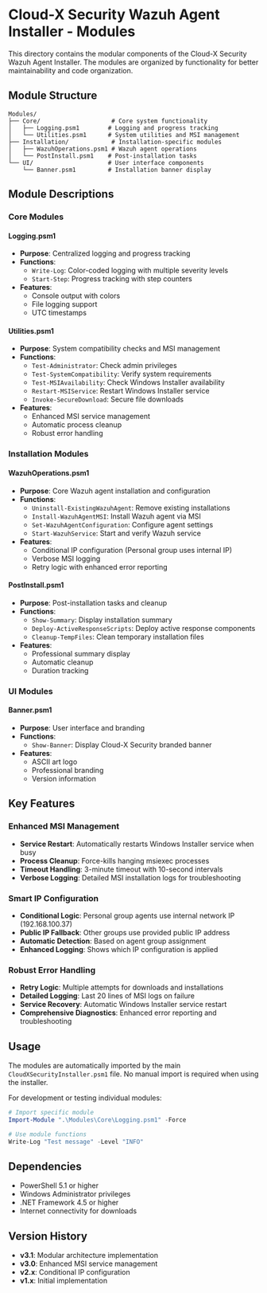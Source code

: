 # Cloud-X Security Wazuh Agent Installer - Modules

This directory contains the modular components of the Cloud-X Security Wazuh Agent Installer. The modules are organized by functionality for better maintainability and code organization.

## Module Structure

```
Modules/
├── Core/                    # Core system functionality
│   ├── Logging.psm1        # Logging and progress tracking
│   └── Utilities.psm1      # System utilities and MSI management
├── Installation/            # Installation-specific modules
│   ├── WazuhOperations.psm1 # Wazuh agent operations
│   └── PostInstall.psm1    # Post-installation tasks
└── UI/                     # User interface components
    └── Banner.psm1         # Installation banner display
```

## Module Descriptions

### Core Modules

#### Logging.psm1
- **Purpose**: Centralized logging and progress tracking
- **Functions**:
  - `Write-Log`: Color-coded logging with multiple severity levels
  - `Start-Step`: Progress tracking with step counters
- **Features**: 
  - Console output with colors
  - File logging support
  - UTC timestamps

#### Utilities.psm1
- **Purpose**: System compatibility checks and MSI management
- **Functions**:
  - `Test-Administrator`: Check admin privileges
  - `Test-SystemCompatibility`: Verify system requirements
  - `Test-MSIAvailability`: Check Windows Installer availability
  - `Restart-MSIService`: Restart Windows Installer service
  - `Invoke-SecureDownload`: Secure file downloads
- **Features**:
  - Enhanced MSI service management
  - Automatic process cleanup
  - Robust error handling

### Installation Modules

#### WazuhOperations.psm1
- **Purpose**: Core Wazuh agent installation and configuration
- **Functions**:
  - `Uninstall-ExistingWazuhAgent`: Remove existing installations
  - `Install-WazuhAgentMSI`: Install Wazuh agent via MSI
  - `Set-WazuhAgentConfiguration`: Configure agent settings
  - `Start-WazuhService`: Start and verify Wazuh service
- **Features**:
  - Conditional IP configuration (Personal group uses internal IP)
  - Verbose MSI logging
  - Retry logic with enhanced error reporting

#### PostInstall.psm1
- **Purpose**: Post-installation tasks and cleanup
- **Functions**:
  - `Show-Summary`: Display installation summary
  - `Deploy-ActiveResponseScripts`: Deploy active response components
  - `Cleanup-TempFiles`: Clean temporary installation files
- **Features**:
  - Professional summary display
  - Automatic cleanup
  - Duration tracking

### UI Modules

#### Banner.psm1
- **Purpose**: User interface and branding
- **Functions**:
  - `Show-Banner`: Display Cloud-X Security branded banner
- **Features**:
  - ASCII art logo
  - Professional branding
  - Version information

## Key Features

### Enhanced MSI Management
- **Service Restart**: Automatically restarts Windows Installer service when busy
- **Process Cleanup**: Force-kills hanging msiexec processes
- **Timeout Handling**: 3-minute timeout with 10-second intervals
- **Verbose Logging**: Detailed MSI installation logs for troubleshooting

### Smart IP Configuration
- **Conditional Logic**: Personal group agents use internal network IP (192.168.100.37)
- **Public IP Fallback**: Other groups use provided public IP address
- **Automatic Detection**: Based on agent group assignment
- **Enhanced Logging**: Shows which IP configuration is applied

### Robust Error Handling
- **Retry Logic**: Multiple attempts for downloads and installations
- **Detailed Logging**: Last 20 lines of MSI logs on failure
- **Service Recovery**: Automatic Windows Installer service restart
- **Comprehensive Diagnostics**: Enhanced error reporting and troubleshooting

## Usage

The modules are automatically imported by the main `CloudXSecurityInstaller.psm1` file. No manual import is required when using the installer.

For development or testing individual modules:

```powershell
# Import specific module
Import-Module ".\Modules\Core\Logging.psm1" -Force

# Use module functions
Write-Log "Test message" -Level "INFO"
```

## Dependencies

- PowerShell 5.1 or higher
- Windows Administrator privileges
- .NET Framework 4.5 or higher
- Internet connectivity for downloads

## Version History

- **v3.1**: Modular architecture implementation
- **v3.0**: Enhanced MSI service management
- **v2.x**: Conditional IP configuration
- **v1.x**: Initial implementation
